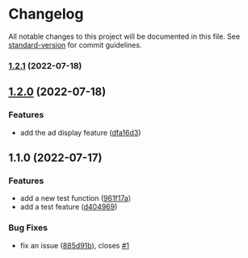 # Changelog

All notable changes to this project will be documented in this file. See [standard-version](https://github.com/conventional-changelog/standard-version) for commit guidelines.

### [1.2.1](https://github.com/leomacode/release-test/compare/v1.2.0...v1.2.1) (2022-07-18)

## [1.2.0](https://github.com/leomacode/release-test/compare/v1.1.0...v1.2.0) (2022-07-18)


### Features

* add the ad display feature ([dfa16d3](https://github.com/leomacode/release-test/commit/dfa16d3322eeee10dea12bffbd1310c5b843d792))

## 1.1.0 (2022-07-17)


### Features

* add a new test function ([961f17a](https://github.com/leomacode/release-test/commit/961f17a8f92852076f170b5992f04f945310aeb6))
* add a test feature ([d404969](https://github.com/leomacode/release-test/commit/d404969fd40813c7d9f23b0fdb5d347079c56ee3))


### Bug Fixes

* fix an issue ([885d91b](https://github.com/leomacode/release-test/commit/885d91b2e9a3860eb6d47af2e4770a436f4c6cef)), closes [#1](https://github.com/leomacode/release-test/issues/1)
